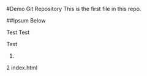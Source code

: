 #Demo Git Repository
This is the first file in this repo.

##Ipsum Below

Test Test

Test

1.
2
index.html